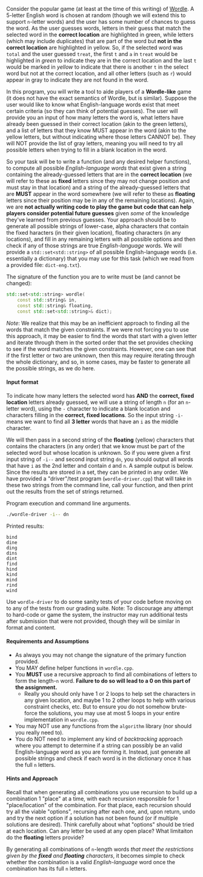 
Consider the popular game (at least at the time of this writing) of [Wordle](https://www.nytimes.com/games/wordle/index.html).  A 5-letter English word is chosen at random (though we will extend this to support `n`-letter words) and the user has some number of chances to guess the word.  As the user guesses words, letters in their guess that match the selected word in the **correct location** are highlighted in green, while letters (which may include duplicates) that are part of the word but **not in the correct location** are highlighted in yellow.  So, if the selected word was `total` and the user guessed `treat`, the first `t` and `a` in `treat` would be highlighted in *green* to indicate they are in the correct location and the last `t` would be marked in *yellow* to indicate that there is another `t` in the select word but not at the correct location, and all other letters (such as `r`) would appear in gray to indicate they are not found in the word.

In this program, you will write a tool to aide players of a **Wordle-like** game (it does not have the exact semantics of Wordle, but is similar).  Suppose the user would like to know what English-language words exist that meet certain criteria (so they can think of potential guesses).  The user will provide you an input of how many letters the word is, what letters have already been guessed in their correct location (akin to the green letters), and a list of letters that they know MUST appear in the word (akin to the yellow letters, but without indicating where those letters CANNOT be). They will NOT provide the list of gray letters, meaning you will need to try all possible letters when trying to fill in a blank location in the word.

So your task will be to write a function (and any desired helper functions), to compute all possible *English-language words* that exist given a string containing the already-guessed letters that are in the **correct location** (we will refer to these as **fixed** letters since they may not change position and must stay in that location) and a string of the already-guessed letters that are **MUST** appear in the word somewhere (we will refer to these as **floating** letters since their position may be in any of the remaining locations).  Again, we are **not actually writing code to play the game but code that can help players consider potential future guesses** given *some* of the knowledge they've learned from previous guesses. Your approach should be to generate all possible strings of lower-case, alpha characters that contain the fixed haracters (in their given location), floating characters (in any locations), and fill in any remaining letters with all possible options and then check if any of those strings are true *English-language* words.  We will provide a `std::set<std::string>` of all possible English-language words (i.e. essentially a dictionary) that you may use for this task (which we read from a provided file: `dict-eng.txt`).

The signature of the function you are to write must be (and cannot be changed):

```c++
std::set<std::string> wordle(
    const std::string& in,
    const std::string& floating,
    const std::set<std::string>& dict);
```

*Note*: We realize that this may be an inefficient approach to finding all the words that match the given constraints. If we were not forcing you to use this approach, it may be easier to find the words that start with a given letter and iterate through them in the sorted order that the set provides checking to see if the word matches the given constraints.  However, one can see that if the first letter or two are unknown, then this may require iterating through the whole dictionary, and so, in some cases, may be faster to generate all the possible strings, as we do here.

#### Input format

To indicate how many letters the selected word has **AND** the **correct, fixed location** letters already guessed, we will use a string of length `n` (for an `n`-letter word), using the `-` character to indicate a blank location and characters filling in the **correct, fixed locations**.  So the input string `-i-` means we want to find all **3 letter** words that have an `i` as the middle character.

We will then pass in a second string of the **floating** (yellow) characters that contains the characters (in any order) that we know must be part of the selected word but whose location is unknown.  So if you were given a first input string of `-i--` and second input string `dn`, you should output all words that have `i` as the 2nd letter and contain `d` and `n`.  A sample output is below. Since the results are stored in a set, they can be printed in any order.  We have provided a "driver"/test program (`wordle-driver.cpp`) that will take in these two strings from the command line, call your function, and then print out the results from the set of strings returned.

Program execution and command line arguments.

```bash
./wordle-driver -i-- dn
```

Printed results:

```
bind
dine
ding
dins
dint
find
hind
kind
mind
rind
wind
```

Use `wordle-driver` to do some sanity tests of your code before moving on to any of the tests from our grading suite.  Note:  To discourage any attempt to hard-code or game the system, the instructor may run additional tests after submission that were not provided, though they will be similar in format and content.  

#### Requirements and Assumptions

 - As always you may not change the signature of the primary function provided.
 - You MAY define helper functions in `wordle.cpp`.
 - You **MUST** use a recursive approach to find all combinations of letters to form the length-`n` word.  **Failure to do so will lead to a 0 on this part of the assignment.**  
    - Really you should only have 1 or 2 loops to help set the characters in any given location, and maybe 1 to 2 other loops to help with various constraint checks, etc.  But to ensure you do not somehow brute-force the solutions, you may use at most 5 loops in your entire implementation in `wordle.cpp`.
 - You may NOT use any functions from the `algorithm` library (nor should you really need to).
 - You do NOT need to implement any kind of *backtracking* approach where you attempt to determine if a string can possibly be an valid English-language word as you are forming it. Instead, just generate all possible strings and check if each word is in the dictionary once it has the full `n` letters.

#### Hints and Approach

Recall that when generating all combinations you use recursion to build up a combination 1 "place" at a time, with each recursion responsible for 1 "place/location" of the combination.  For that place, each recursion should try all the viable "options", recursing after each one, and, upon return, undo and try the next option if a solution has not been found (or if multiple solutions are desired).  Think carefully about what "options" should be tried at each location.  Can any letter be used at any open place?  What limitaiton do the **floating** letters provide?

By generating all combinations of `n`-length words *that meet the restrictions given by the **fixed** and **floating** characters*, it becomes simple to check whether the combination is a valid *English-language* word once the combination has its full `n` letters.
